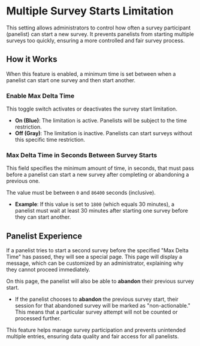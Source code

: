 # Multiple Survey Starts Limitation

This setting allows administrators to control how often a survey participant (panelist) can start a new survey. It prevents panelists from starting multiple surveys too quickly, ensuring a more controlled and fair survey process.

## How it Works

When this feature is enabled, a minimum time is set between when a panelist can start one survey and then start another.

### Enable Max Delta Time

This toggle switch activates or deactivates the survey start limitation.
*   **On (Blue)**: The limitation is active. Panelists will be subject to the time restriction.
*   **Off (Gray)**: The limitation is inactive. Panelists can start surveys without this specific time restriction.

### Max Delta Time in Seconds Between Survey Starts

This field specifies the minimum amount of time, in seconds, that must pass before a panelist can start a new survey after completing or abandoning a previous one.

The value must be between `0` and `86400` seconds (inclusive).

*   **Example**: If this value is set to `1800` (which equals 30 minutes), a panelist must wait at least 30 minutes after starting one survey before they can start another.

## Panelist Experience

If a panelist tries to start a second survey before the specified "Max Delta Time" has passed, they will see a special page. This page will display a message, which can be customized by an administrator, explaining why they cannot proceed immediately.

On this page, the panelist will also be able to **abandon** their previous survey start.

*   If the panelist chooses to **abandon** the previous survey start, their session for that abandoned survey will be marked as "non-actionable." This means that a particular survey attempt will not be counted or processed further.

This feature helps manage survey participation and prevents unintended multiple entries, ensuring data quality and fair access for all panelists.